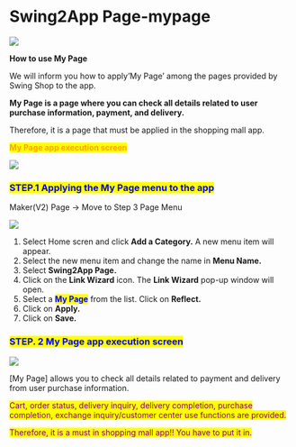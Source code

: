 # Swing2App Page-mypage

![](https://support.swing2app.com/wp-content/uploads/2021/03/wingpange.png)

**How to use My Page**

We will inform you how to apply’My Page’ among the pages provided by Swing Shop to the app.

**My Page is a page where you can check all details related to user purchase information, payment, and delivery.**

Therefore, it is a page that must be applied in the shopping mall app.&#x20;



<mark style="color:orange;">**My Page app execution screen**</mark>

![](https://support.swing2app.com/wp-content/uploads/2021/03/%EB%A7%88%EC%9D%B4%ED%8E%98%EC%9D%B4%EC%A7%80%EA%B8%80%EB%A1%9C%EB%B2%8C0.png)



###  <mark style="color:blue;">**STEP.1 Applying the My Page menu to the app**</mark>

Maker(V2) Page → Move to Step 3 Page Menu

![](https://support.swing2app.com/wp-content/uploads/2021/03/%EB%A7%88%EC%9D%B4%ED%8E%98%EC%9D%B4%EC%A7%80%EA%B8%80%EB%A1%9C%EB%B2%8C1-1.png)

1. Select Home scren and click **Add a Category.** A new menu item will appear.
2. Select the new menu item and change the name in **Menu Name.**
3. Select **Swing2App Page.**&#x20;
4. Click on the **Link Wizard** icon. The **Link Wizard** pop-up window will open.&#x20;
5. Select a <mark style="color:blue;">**My Page**</mark> from the list. Click on **Reflect.**
6. Click on **Apply.**
7. Click on **Save.**



###  <mark style="color:blue;">**STEP. 2 My Page app execution screen**</mark>

![](https://support.swing2app.com/wp-content/uploads/2021/03/%EB%85%B9%ED%99%94\_2021\_03\_12\_15\_56\_41\_895.gif)

\[My Page] allows you to check all details related to payment and delivery from user purchase information.&#x20;

<mark style="color:purple;">Cart, order status, delivery inquiry, delivery completion, purchase completion, exchange inquiry/customer center use functions are provided.</mark>

<mark style="color:purple;">Therefore, it is a must in shopping mall app!! You have to put it in.</mark>&#x20;
